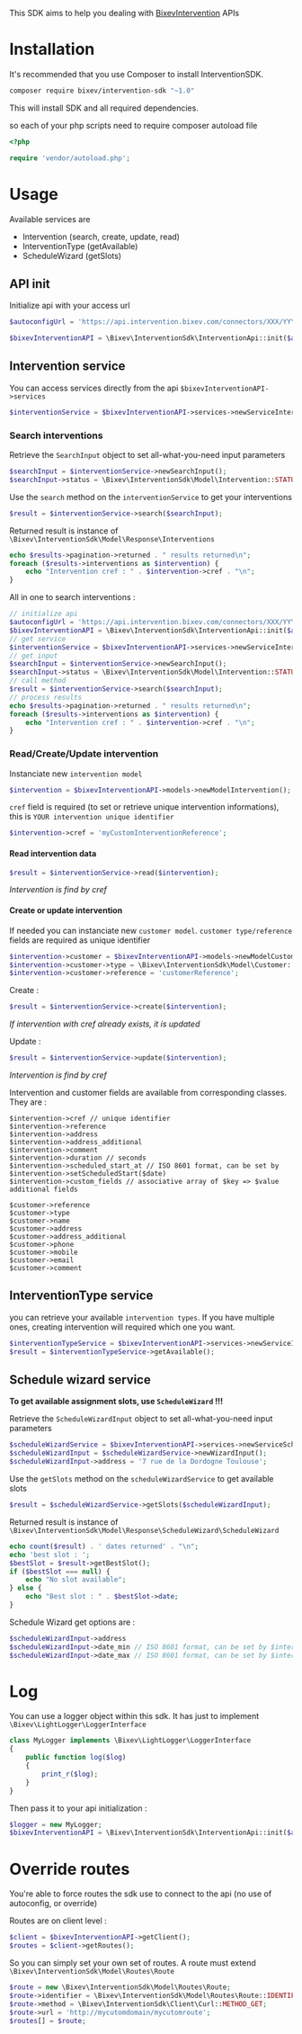 This SDK aims to help you dealing with [BixevIntervention](https://intervention.bixev.com) APIs

# Installation

It's recommended that you use Composer to install InterventionSDK.

```bash
composer require bixev/intervention-sdk "~1.0"
```

This will install SDK and all required dependencies.

so each of your php scripts need to require composer autoload file

```php
<?php

require 'vendor/autoload.php';
```

# Usage

Available services are 

* Intervention (search, create, update, read)
* InterventionType (getAvailable)
* ScheduleWizard (getSlots)

## API init

Initialize api with your access url

```php
$autoconfigUrl = 'https://api.intervention.bixev.com/connectors/XXX/YYYYYYYYY';
```

```php
$bixevInterventionAPI = \Bixev\InterventionSdk\InterventionApi::init($autoconfigUrl);
```

## Intervention service

You can access services directly from the api `$bixevInterventionAPI->services`

```php
$interventionService = $bixevInterventionAPI->services->newServiceIntervention();
```

### Search interventions

Retrieve the `SearchInput` object to set all-what-you-need input parameters

```php
$searchInput = $interventionService->newSearchInput();
$searchInput->status = \Bixev\InterventionSdk\Model\Intervention::STATUS_PENDING;
```

Use the `search` method on the `interventionService` to get your interventions

```php
$result = $interventionService->search($searchInput);
```

Returned result is instance of `\Bixev\InterventionSdk\Model\Response\Interventions`

```php
echo $results->pagination->returned . " results returned\n";
foreach ($results->interventions as $intervention) {
    echo "Intervention cref : " . $intervention->cref . "\n";
}
```

All in one to search interventions :

```php
// initialize api
$autoconfigUrl = 'https://api.intervention.bixev.com/connectors/XXX/YYYYYYYYY';
$bixevInterventionAPI = \Bixev\InterventionSdk\InterventionApi::init($autoconfigUrl);
// get service
$interventionService = $bixevInterventionAPI->services->newServiceIntervention();
// get input
$searchInput = $interventionService->newSearchInput();
$searchInput->status = \Bixev\InterventionSdk\Model\Intervention::STATUS_PENDING;
// call method
$result = $interventionService->search($searchInput);
// process results
echo $results->pagination->returned . " results returned\n";
foreach ($results->interventions as $intervention) {
    echo "Intervention cref : " . $intervention->cref . "\n";
}
```

### Read/Create/Update intervention

Instanciate new `intervention model`

```php
$intervention = $bixevInterventionAPI->models->newModelIntervention();
```

`cref` field is required (to set or retrieve unique intervention informations), this is `YOUR intervention unique identifier`

```php
$intervention->cref = 'myCustomInterventionReference';
```

#### Read intervention data

```php
$result = $interventionService->read($intervention);
```

_Intervention is find by cref_

#### Create or update intervention

If needed you can instanciate new `customer model`. `customer type/reference` fields are required as unique identifier

```php
$intervention->customer = $bixevInterventionAPI->models->newModelCustomer();
$intervention->customer->type = \Bixev\InterventionSdk\Model\Customer::CUSTOMER_TYPE_COMPANY;
$intervention->customer->reference = 'customerReference';
```

Create :

```php
$result = $interventionService->create($intervention);
```

_If intervention with cref already exists, it is updated_

Update :

```php
$result = $interventionService->update($intervention);
```

_Intervention is find by cref_

Intervention and customer fields are available from corresponding classes. They are :

```
$intervention->cref // unique identifier
$intervention->reference
$intervention->address
$intervention->address_additional
$intervention->comment
$intervention->duration // seconds
$intervention->scheduled_start_at // ISO 8601 format, can be set by $intervention->setScheduledStart($date)
$intervention->custom_fields // associative array of $key => $value additional fields

$customer->reference
$customer->type
$customer->name
$customer->address
$customer->address_additional
$customer->phone
$customer->mobile
$customer->email
$customer->comment
```

## InterventionType service

you can retrieve your available `intervention types`. If you have multiple ones, creating intervention will required which one you want.

```php
$interventionTypeService = $bixevInterventionAPI->services->newServiceInterventionType();
$result = $interventionTypeService->getAvailable();
```

## Schedule wizard service

__To get available assignment slots, use `ScheduleWizard` !!!__

Retrieve the `ScheduleWizardInput` object to set all-what-you-need input parameters

```php
$scheduleWizardService = $bixevInterventionAPI->services->newServiceScheduleWizard();
$scheduleWizardInput = $scheduleWizardService->newWizardInput();
$scheduleWizardInput->address = '7 rue de la Dordogne Toulouse';
```

Use the `getSlots` method on the `scheduleWizardService` to get available slots

```php
$result = $scheduleWizardService->getSlots($scheduleWizardInput);
```

Returned result is instance of `\Bixev\InterventionSdk\Model\Response\ScheduleWizard\ScheduleWizard`

```php
echo count($result) . ' dates returned' . "\n";
echo 'best slot : ';
$bestSlot = $result->getBestSlot();
if ($bestSlot === null) {
    echo "No slot available";
} else {
    echo "Best slot : " . $bestSlot->date;
}
```

Schedule Wizard get options are :

```php
$scheduleWizardInput->address
$scheduleWizardInput->date_min // ISO 8601 format, can be set by $intervention->setDateMin($date)
$scheduleWizardInput->date_max // ISO 8601 format, can be set by $intervention->setDateMax($date)
```

# Log

You can use a logger object within this sdk. It has just to implement `\Bixev\LightLogger\LoggerInterface`

```php
class MyLogger implements \Bixev\LightLogger\LoggerInterface
{
    public function log($log)
    {
        print_r($log);
    }
}
```

Then pass it to your api initialization :

```php
$logger = new MyLogger;
$bixevInterventionAPI = \Bixev\InterventionSdk\InterventionApi::init($autoconfigUrl, $logger);
```

# Override routes

You're able to force routes the sdk use to connect to the api (no use of autoconfig, or override)

Routes are on client level :

```php
$client = $bixevInterventionAPI->getClient();
$routes = $client->getRoutes();
```

So you can simply set your own set of routes. A route must extend `\Bixev\InterventionSdk\Model\Routes\Route`

```php
$route = new \Bixev\InterventionSdk\Model\Routes\Route;
$route->identifier = \Bixev\InterventionSdk\Model\Routes\Route::IDENTIFIER_INTERVENTION_LIST;
$route->method = \Bixev\InterventionSdk\Client\Curl::METHOD_GET;
$route->url = 'http://mycutomdomain/mycutomroute';
$routes[] = $route;
```
